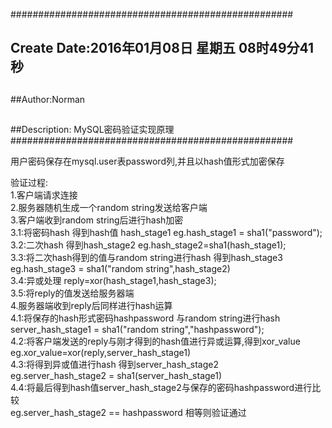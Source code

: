 ###################################################
## Create Date:2016年01月08日 星期五 08时49分41秒
##
##Author:Norman
##
##Description: MySQL密码验证实现原理
###################################################

用户密码保存在mysql.user表password列,并且以hash值形式加密保存

验证过程:<br />
    1.客户端请求连接 <br/>
    2.服务器随机生成一个random string发送给客户端 <br/>
    3.客户端收到random string后进行hash加密 <br />
        3.1:将密码hash 得到hash值 hash_stage1    eg.hash_stage1 = sha1("password");<br />
        3.2:二次hash 得到hash_stage2  eg.hash_stage2=sha1(hash_stage1); <br />
        3.3:将二次hash得到的值与random string进行hash 得到hash_stage3 eg.hash_stage3 = sha1("random string",hash_stage2) <br />
        3.4:异或处理 reply=xor(hash_stage1,hash_stage3); <br />
        3.5:将reply的值发送给服务器端 <br />
    4.服务器端收到reply后同样进行hash运算 <br />
        4.1:将保存的hash形式密码hashpassword 与random string进行hash <br />
            server_hash_stage1 = sha1("random string","hashpassword"); <br />
        4.2:将客户端发送的reply与刚才得到的hash值进行异或运算,得到xor_value <br />
            eg.xor_value=xor(reply,server_hash_stage1) <br />
        4.3:将得到异或值进行hash 得到server_hash_stage2 <br />
            eg.server_hash_stage2 = sha1(server_hash_stage1) <br />
        4.4:将最后得到hash值server_hash_stage2与保存的密码hashpassword进行比较 <br />
            eg.server_hash_stage2 == hashpassword 相等则验证通过<br />

